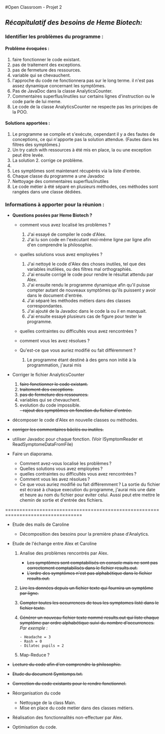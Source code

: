 #Open Classroom - Projet 2

## *Récapitulatif des besoins de Heme Biotech:*  

 ### Identifier les problèmes du programme :  
 #### Problème évoquées :  
1. faire fonctionner le code existant.
2. pas de traitement des exceptions.
3. pas de fermeture des ressources.
4. variable qui se chevauchent.
5. l'approche du code ne fonctionnera pas sur le long terme.
il n'est pas assez dynamique concernant les symptômes.
6. Pas de JavaDoc dans la classe AnalyticsCounter.
7. Commentaires superflus/inutiles sur certains lignes d'instruction ou le code parle de lui meme.
8. Le code de la classe AnalyticsCounter ne respecte pas les principes de la POO.

 #### Solutions apportées :
1. Le programme se compile et s'exécute, cependant il y a des fautes de conceptions, 
ce qui n'apporte pas la solution attendue. (Fautes dans les filtres des symptômes.)
2. Un try catch with ressources à été mis en place, la ou une exception peut être levée.
3. La solution 2. corrige ce problème.
4. 
5. Les symptômes sont maintenant récupérés via la liste d'entrée.
6. Chaque classe du programme a une Javadoc
7. Nettoyage des commentaires superflus/inutiles
8. Le code métier à été séparé en plusieurs méthodes,
ces méthodes sont rangées dans une classe dédiées.
 
 ### Informations à apporter pour la réunion :
 
 - **Questions posées par Heme Biotech ?**  
    - comment vous avez localisé les problèmes ? 
        1. J'ai essayé de compiler le code d'Alex.
        2. J'ai lu son code en l'exécutant moi-même ligne par ligne 
        afin d'en comprendre la philosophie.
        
    - quelles solutions vous avez employées ?  
        1. J'ai nettoyé le code d'Alex des choses inutiles, tel que des variables inutilées,
        ou des filtres mal orthographiés.
        2. J'ai ensuite corrigé le code pour rendre le résultat attendu par Alex.
        3. J'ai ensuite rendu le programme dynamique afin qu'il puisse compter autant
        de nouveaux symptômes qu'ils puissent y avoir dans le document d'entrée.
        4. J'ai séparé les méthodes métiers dans des classes correspondantes.
        5. J'ai ajouté de la Javadoc dans le code la ou il en manquait.
        6. J'ai ensuite essayé plusieurs cas de figure pour tester le programme.
        
    - quelles contraintes ou difficultés vous avez rencontrées ? 
     
    - comment vous les avez résolues ?  
    
    - Qu'est-ce que vous auriez modifié ou fait différemment ?
        1. Le programme étant destiné à des gens non initié à la programmation, 
        j'aurai mis
    

    
- Corriger le fichier AnalyticsCounter
	1. ~~faire fonctionner le code existant.~~
	2. ~~traitement des exceptions.~~
	3. ~~pas de fermeture des ressources.~~
	4. variables qui se chevauchent.
	5. evolution du code impossible.  
		~~- rajout des symptômes en fonction du fichier d'entrée.~~
		
- décomposer le code d'Alex en nouvelle classes ou méthodes.

- ~~corriger les commentaires bâclés ou inutiles.~~

- utiliser Javadoc pour chaque fonction. (Voir ISymptomReader et ReadSymptomeDataFromFile)

- Faire un diaporama.
	
    - Comment avez-vous localisé les problèmes ?
    - Quelles solutions vous avez employées ?
    - quelles contraintes ou difficultés vous avez rencontrées ?
    - Comment vous les avez résolues ?
    - Ce que vous auriez modifié ou fait différemment ?
    La sortie du fichier est écrasé à chaque execution du programme, j'aurai mis une date et heure au nom du fichier
     pour eviter celui. Aussi peut etre mettre le chemin de sortie et d'entrée des fichiers.


=================================================================================

- Etude des mails de Caroline

    -  Décomposition des besoins pour la première phase d'Analytics.

- Etude de l'échange entre Alex et Caroline
   	
    1. Analise des problèmes rencontrés par Alex.
	    - ~~Les symptômes sont comptabilisés en console mais ne sont pas correctement comptabilisés dans le fichier results.out.~~
	    - ~~L'ordre des symptômes n'est pas alphabétique dans le fichier results.out.~~
	    
	2. ~~Lire les données depuis un fichier texte qui fournira un symptôme
	par ligne.~~

	3. ~~Compter toutes les occurrences de tous les symptomes listé dans le
	fichier texte.~~

	4. ~~Générer un nouveau fichier texte nommé results.out qui liste chaque
	symptôme par ordre alphabétique suivi du nombre d'occurrences.~~  
        *Par exemple :*
        ```
        - Headache = 3
        - Rash = 0
        - Dilatec pupils = 2
        ```
	
	5. Map-Reduce ?

- ~~Lecture du code afin d'en comprendre la philosophie.~~ 

- ~~Etude du document Symtomps.txt.~~ 

- ~~Correction du code existants pour le rendre fonctionnel.~~

- Réorganisation du code
    - Nettoyage de la class Main.
    - Mise en place du code metier dans des classes métiers.

- Réalisation des fonctionnalités non-effectuer par Alex.

- Optimisation du code.
 